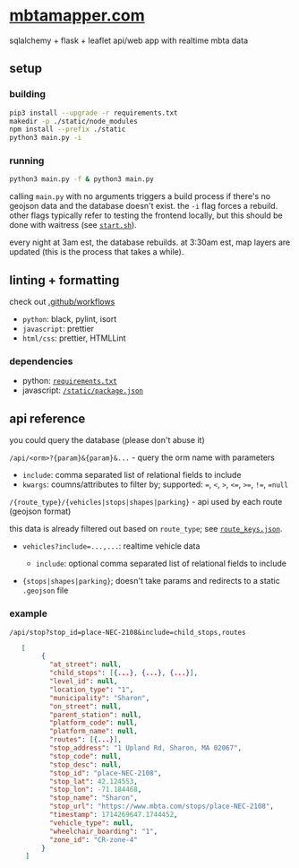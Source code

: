 # [mbtamapper.com](https://mbtamapper.com/)

sqlalchemy + flask + leaflet api/web app with realtime mbta data

## setup

### building

```sh
pip3 install --upgrade -r requirements.txt
makedir -p ./static/node_modules
npm install --prefix ./static
python3 main.py -i
```

### running

```sh
python3 main.py -f & python3 main.py
```

calling `main.py` with no arguments triggers a build process if there's no geojson data and the database doesn't exist. the `-i` flag forces a rebuild. other flags typically refer to testing the frontend locally, but this should be done with waitress (see [`start.sh`](start.sh)).

every night at 3am est, the database rebuilds. at 3:30am est, map layers are updated (this is the process that takes a while).

## linting + formatting

check out [.github/workflows](.github/workflows)

- `python`: black, pylint, isort
- `javascript`: prettier
- `html/css`: prettier, HTMLLint

### dependencies

- python: [`requirements.txt`](requirements.txt)
- javascript: [`/static/package.json`](static/package.json)

## api reference

you could query the database (please don't abuse it)

`/api/<orm>?{param}&{param}&...` - query the orm name with parameters

- `include`: comma separated list of relational fields to include
- `kwargs`: coumns/attributes to filter by; supported: `=`, `<`, `>`, `<=`, `>=`, `!=`, `=null`

`/{route_type}/{vehicles|stops|shapes|parking}` - api used by each route (geojson format)

this data is already filtered out based on `route_type`; see [`route_keys.json`](route_keys.json).

- `vehicles?include=...,...`: realtime vehicle data
  
  - `include`: optional comma separated list of relational fields to include
- `{stops|shapes|parking}`; doesn't take params and redirects to a static `.geojson` file

### example

`/api/stop?stop_id=place-NEC-2108&include=child_stops,routes`

```json
   [
        {
          "at_street": null,
          "child_stops": [{...}, {...}, {...}],
          "level_id": null,
          "location_type": "1",
          "municipality": "Sharon",
          "on_street": null,
          "parent_station": null,
          "platform_code": null,
          "platform_name": null,
          "routes": [{...}],
          "stop_address": "1 Upland Rd, Sharon, MA 02067",
          "stop_code": null,
          "stop_desc": null,
          "stop_id": "place-NEC-2108",
          "stop_lat": 42.124553,
          "stop_lon": -71.184468,
          "stop_name": "Sharon",
          "stop_url": "https://www.mbta.com/stops/place-NEC-2108",
          "timestamp": 1714269647.1744452,
          "vehicle_type": null,
          "wheelchair_boarding": "1",
          "zone_id": "CR-zone-4"
        }
    ]
```
